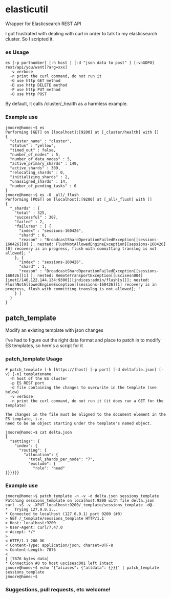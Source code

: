 # elasticutil
Wrapper for Elasticsearch REST API

I got frustrated with dealing with curl in order to talk to my elasticsearch cluster.  So I scripted it.

### es Usage
```
es [-p portnumber] [-h host ] [-d "json data to post" ] [-vnGDPO] rest/api/you/want[?arg=xxx]
  -v verbose
  -n print the curl command, do not run it
  -G use http GET method
  -D use http DELETE method
  -P use http PUT method
  -O use http POST
  ```
  
By default, it calls /cluster/_health as a harmless example.

### Example use
```
jmoore@home:~$ es
Performing [GET] on [localhost]:[9200] at [_cluster/health] with []
{
  "cluster_name" : "cluster",
  "status" : "yellow",
  "timed_out" : false,
  "number_of_nodes" : 5,
  "number_of_data_nodes" : 5,
  "active_primary_shards" : 149,
  "active_shards" : 309,
  "relocating_shards" : 0,
  "initializing_shards" : 2,
  "unassigned_shards" : 14,
  "number_of_pending_tasks" : 0
}
jmoore@home:~$ es -O _all/_flush
Performing [POST] on [localhost]:[9200] at [_all/_flush] with []
{
  "_shards" : {
    "total" : 325,
    "successful" : 307,
    "failed" : 2,
    "failures" : [ {
      "index" : "sessions-160426",
      "shard" : 0,
      "reason" : "BroadcastShardOperationFailedException[[sessions-160426][0] ]; nested: FlushNotAllowedEngineException[[sessions-160426][0] recovery is in progress, flush with committing translog is not allowed]; "
    }, {
      "index" : "sessions-160426",
      "shard" : 1,
      "reason" : "BroadcastShardOperationFailedException[[sessions-160426][1] ]; nested: RemoteTransportException[[uscisesn004][inet[/146.122.144.134:9300]][indices:admin/flush[s]]]; nested: FlushNotAllowedEngineException[[sessions-160426][1] recovery is in progress, flush with committing translog is not allowed]; "
    } ]
  }
}
```
## patch_template
Modify an existing template with json changes

I've had to figure out the right data format and place to patch in to modify ES templates, 
so here's a script for it
### patch_template Usage
```
# patch_template [-h [https://]host] [-p port] [-d deltafile.json] [-v] [-n] templatename
  -h host of the ES cluster
  -p ES REST port
  -d file containing the changes to overwrite in the template (see below)
  -v verbose
  -n print the curl command, do not run it (it does run a GET for the template)
  
The changes in the file must be aligned to the document element in the ES template, i.e.
need to be an object starting under the template's named object.

jmoore@home:~$ cat delta.json
{
  "settings": {
    "index": {
      "routing": {
        "allocation": {
          "total_shards_per_node": "7",
          "exclude": {
            "role": "head"
}}}}}}
  ```
  
### Example use
```
jmoore@home:~$ patch_template -n -v -d delta.json sessions_template
Patching sessions_template on localhost:9200 with file delta.json
curl -sS -v -XPUT localhost:9200/_template/sessions_template -d@-
*   Trying 127.0.0.1...
* Connected to localhost (127.0.0.1) port 9200 (#0)
> GET /_template/sessions_template HTTP/1.1
> Host: localhost:9200
> User-Agent: curl/7.47.0
> Accept: */*
>
< HTTP/1.1 200 OK
< Content-Type: application/json; charset=UTF-8
< Content-Length: 7876
<
{ [7876 bytes data]
* Connection #0 to host uscisesc001 left intact
jmoore@home:~$ echo '{"aliases": {"alldata": {}}}' | patch_template sessions_template
jmoore@home:~$
```

### Suggestions, pull requests, etc welcome!

